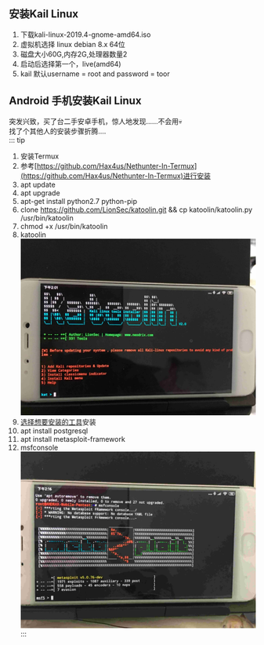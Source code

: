 ## 安装Kail Linux
1. 下载kali-linux-2019.4-gnome-amd64.iso    
2. 虚拟机选择 linux debian 8.x 64位 
3. 磁盘大小60G,内存2G,处理器数量2   
4. 启动后选择第一个，live(amd64)    
5. kail 默认username = root and password = toor 
## Android 手机安装Kail Linux
突发兴致，买了台二手安卓手机，惊人地发现......不会用<span class="emoj">💀</span>    
找了个其他人的安装步骤折腾....  
::: tip    
1. 安装Termux    
2. 参考[https://github.com/Hax4us/Nethunter-In-Termux](https://github.com/Hax4us/Nethunter-In-Termux)进行安装       
3. apt update   
4. apt upgrade  
5. apt-get install python2.7 python-pip     
6. clone https://github.com/LionSec/katoolin.git && cp katoolin/katoolin.py /usr/bin/katoolin
7. chmod +x /usr/bin/katoolin   
8. katoolin 
![启动成功图](https://github.com/nibilin33/frontend-blog/raw/master/press/guide/img/kali.jpg)
9. [选择想要安装的工具](https://linux.cn/article-10860-1.html)安装  
10. apt install postgresql
11. apt install metasploit-framework     
12. msfconsole  
![启动成功图](https://github.com/nibilin33/frontend-blog/raw/master/press/guide/img/msf5.jpg)
:::
